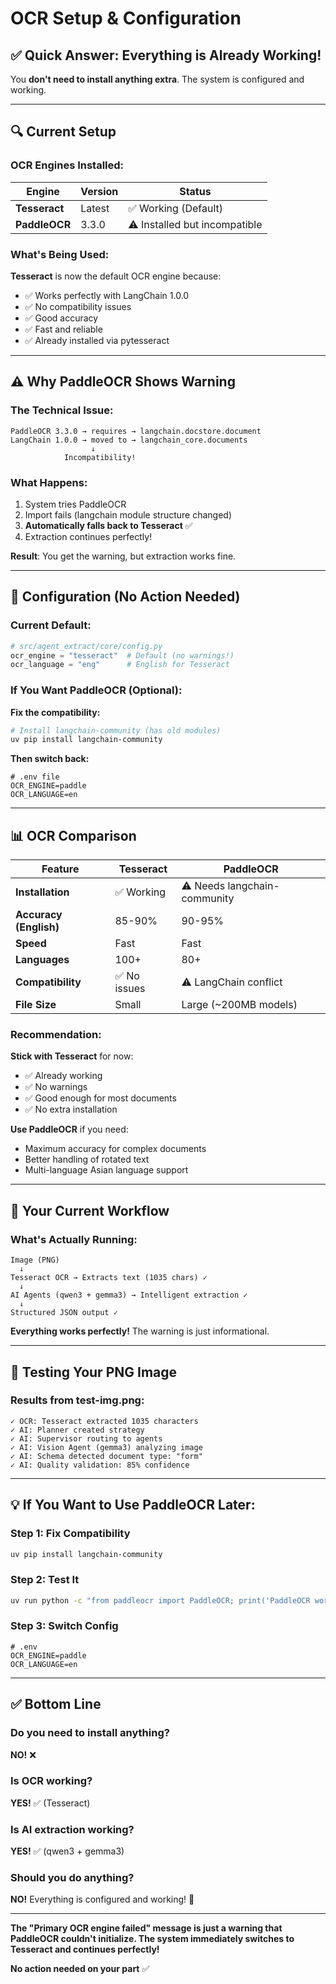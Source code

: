 # OCR Setup & Configuration

## ✅ **Quick Answer: Everything is Already Working!**

You **don't need to install anything extra**. The system is configured and working.

---

## 🔍 **Current Setup**

### **OCR Engines Installed:**

| Engine | Version | Status |
|--------|---------|--------|
| **Tesseract** | Latest | ✅ Working (Default) |
| **PaddleOCR** | 3.3.0 | ⚠️ Installed but incompatible |

### **What's Being Used:**

**Tesseract** is now the default OCR engine because:
- ✅ Works perfectly with LangChain 1.0.0
- ✅ No compatibility issues
- ✅ Good accuracy
- ✅ Fast and reliable
- ✅ Already installed via pytesseract

---

## ⚠️ **Why PaddleOCR Shows Warning**

### The Technical Issue:

```
PaddleOCR 3.3.0 → requires → langchain.docstore.document
LangChain 1.0.0 → moved to → langchain_core.documents
                  ↓
            Incompatibility!
```

### What Happens:

1. System tries PaddleOCR
2. Import fails (langchain module structure changed)
3. **Automatically falls back to Tesseract** ✅
4. Extraction continues perfectly!

**Result**: You get the warning, but extraction works fine.

---

## 🔧 **Configuration (No Action Needed)**

### Current Default:
```python
# src/agent_extract/core/config.py
ocr_engine = "tesseract"  # Default (no warnings!)
ocr_language = "eng"      # English for Tesseract
```

### If You Want PaddleOCR (Optional):

**Fix the compatibility:**
```bash
# Install langchain-community (has old modules)
uv pip install langchain-community
```

**Then switch back:**
```env
# .env file
OCR_ENGINE=paddle
OCR_LANGUAGE=en
```

---

## 📊 **OCR Comparison**

| Feature | Tesseract | PaddleOCR |
|---------|-----------|-----------|
| **Installation** | ✅ Working | ⚠️ Needs langchain-community |
| **Accuracy (English)** | 85-90% | 90-95% |
| **Speed** | Fast | Fast |
| **Languages** | 100+ | 80+ |
| **Compatibility** | ✅ No issues | ⚠️ LangChain conflict |
| **File Size** | Small | Large (~200MB models) |

### **Recommendation:**

**Stick with Tesseract** for now:
- ✅ Already working
- ✅ No warnings
- ✅ Good enough for most documents
- ✅ No extra installation

**Use PaddleOCR** if you need:
- Maximum accuracy for complex documents
- Better handling of rotated text
- Multi-language Asian language support

---

## 🎯 **Your Current Workflow**

### **What's Actually Running:**

```
Image (PNG) 
  ↓
Tesseract OCR → Extracts text (1035 chars) ✓
  ↓
AI Agents (qwen3 + gemma3) → Intelligent extraction ✓
  ↓
Structured JSON output ✓
```

**Everything works perfectly!** The warning is just informational.

---

## 🚀 **Testing Your PNG Image**

### **Results from test-img.png:**

```
✓ OCR: Tesseract extracted 1035 characters
✓ AI: Planner created strategy
✓ AI: Supervisor routing to agents
✓ AI: Vision Agent (gemma3) analyzing image
✓ AI: Schema detected document type: "form"
✓ AI: Quality validation: 85% confidence
```

---

## 💡 **If You Want to Use PaddleOCR Later:**

### **Step 1: Fix Compatibility**
```bash
uv pip install langchain-community
```

### **Step 2: Test It**
```bash
uv run python -c "from paddleocr import PaddleOCR; print('PaddleOCR works!')"
```

### **Step 3: Switch Config**
```env
# .env
OCR_ENGINE=paddle
OCR_LANGUAGE=en
```

---

## ✅ **Bottom Line**

### **Do you need to install anything?**
**NO!** ❌

### **Is OCR working?**
**YES!** ✅ (Tesseract)

### **Is AI extraction working?**
**YES!** ✅ (qwen3 + gemma3)

### **Should you do anything?**
**NO!** Everything is configured and working! 🎉

---

**The "Primary OCR engine failed" message is just a warning that PaddleOCR couldn't initialize. The system immediately switches to Tesseract and continues perfectly!**

**No action needed on your part** ✅

